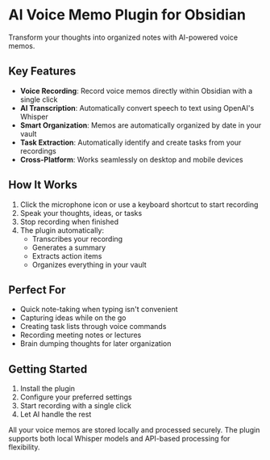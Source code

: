 # AI Voice Memo Plugin for Obsidian

Transform your thoughts into organized notes with AI-powered voice memos.

## Key Features

- **Voice Recording**: Record voice memos directly within Obsidian with a single click
- **AI Transcription**: Automatically convert speech to text using OpenAI's Whisper
- **Smart Organization**: Memos are automatically organized by date in your vault
- **Task Extraction**: Automatically identify and create tasks from your recordings
- **Cross-Platform**: Works seamlessly on desktop and mobile devices

## How It Works

1. Click the microphone icon or use a keyboard shortcut to start recording
2. Speak your thoughts, ideas, or tasks
3. Stop recording when finished
4. The plugin automatically:
   - Transcribes your recording
   - Generates a summary
   - Extracts action items
   - Organizes everything in your vault

## Perfect For

- Quick note-taking when typing isn't convenient
- Capturing ideas while on the go
- Creating task lists through voice commands
- Recording meeting notes or lectures
- Brain dumping thoughts for later organization

## Getting Started

1. Install the plugin
2. Configure your preferred settings
3. Start recording with a single click
4. Let AI handle the rest

All your voice memos are stored locally and processed securely. The plugin supports both local Whisper models and API-based processing for flexibility.